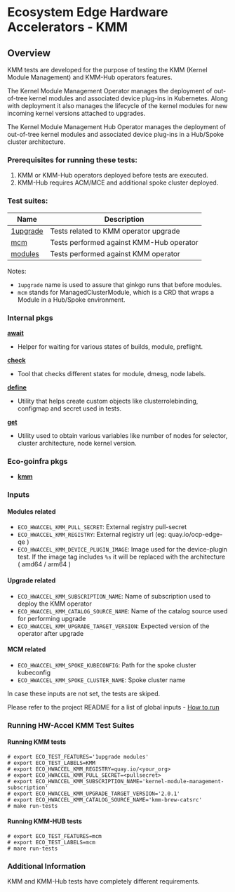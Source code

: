 # Ecosystem Edge Hardware Accelerators - KMM 

## Overview
KMM tests are developed for the purpose of testing the KMM (Kernel Module Management) and KMM-Hub operators features.

The Kernel Module Management Operator manages the deployment of out-of-tree kernel modules and associated device plug-ins in Kubernetes. Along with deployment it also manages the lifecycle of the kernel modules for new incoming kernel versions attached to upgrades.

The Kernel Module Management Hub Operator manages the deployment of out-of-tree kernel modules and associated device plug-ins in a Hub/Spoke cluster architecture. 

### Prerequisites for running these tests:

1. KMM or KMM-Hub operators deployed before tests are executed.
2. KMM-Hub requires ACM/MCE and additional spoke cluster deployed.

### Test suites:

| Name                                        | Description                              |
|---------------------------------------------|------------------------------------------|
| [1upgrade](1upgrade/upgrade_suite_test.go)  | Tests related to KMM operator upgrade    |
| [mcm](mcm/mcm_suite_test.go)                | Tests performed against KMM-Hub operator |
| [modules](modules/modules_suite_test.go)    | Tests performed against KMM operator     |

Notes: 
- `1upgrade` name is used to assure that ginkgo runs that before modules.
- `mcm` stands for ManagedClusterModule, which is a CRD that wraps a Module in a Hub/Spoke environment.

### Internal pkgs

[**await**](internal/await/await.go)
- Helper for waiting for various states of builds, module, preflight.

[**check**](internal/check/check.go)
- Tool that checks different states for module, dmesg, node labels.

[**define**](internal/define)
- Utility that helps create custom objects like clusterrolebinding, configmap and secret used in tests.

[**get**](internal/get/get.go)
- Utility used to obtain various variables like number of nodes for selector, cluster architecture, node kernel version.

### Eco-goinfra pkgs

- [**kmm**](https://github.com/openshift-kni/eco-goinfra/tree/main/pkg/kmm)

### Inputs

#### Modules related
- `ECO_HWACCEL_KMM_PULL_SECRET`: External registry pull-secret 
- `ECO_HWACCEL_KMM_REGISTRY`: External registry url (eg: quay.io/ocp-edge-qe )
- `ECO_HWACCEL_KMM_DEVICE_PLUGIN_IMAGE`: Image used for the device-plugin test. If the image tag includes `%s` it will be replaced with the architecture ( amd64 / arm64 )

#### Upgrade related
- `ECO_HWACCEL_KMM_SUBSCRIPTION_NAME`: Name of subscription used to deploy the KMM operator
- `ECO_HWACCEL_KMM_CATALOG_SOURCE_NAME`: Name of the catalog source used for performing upgrade
- `ECO_HWACCEL_KMM_UPGRADE_TARGET_VERSION`: Expected version of the operator after upgrade

#### MCM related
- `ECO_HWACCEL_KMM_SPOKE_KUBECONFIG`: Path for the spoke cluster kubeconfig
- `ECO_HWACCEL_KMM_SPOKE_CLUSTER_NAME`: Spoke cluster name

In case these inputs are not set, the tests are skiped.

Please refer to the project README for a list of global inputs - [How to run](../../../README.md#how-to-run)

### Running HW-Accel KMM Test Suites

#### Running KMM tests
```
# export ECO_TEST_FEATURES='1upgrade modules'
# export ECO_TEST_LABELS=KMM
# export ECO_HWACCEL_KMM_REGISTRY=quay.io/<your_org>
# export ECO_HWACCEL_KMM_PULL_SECRET=<pullsecret>
# export ECO_HWACCEL_KMM_SUBSCRIPTION_NAME='kernel-module-management-subscription'
# export ECO_HWACCEL_KMM_UPGRADE_TARGET_VERSION='2.0.1'
# export ECO_HWACCEL_KMM_CATALOG_SOURCE_NAME='kmm-brew-catsrc'
# make run-tests
```

#### Running KMM-HUB tests
```
# export ECO_TEST_FEATURES=mcm
# export ECO_TEST_LABELS=mcm
# mare run-tests
```

### Additional Information
KMM and KMM-Hub tests have completely different requirements.  
